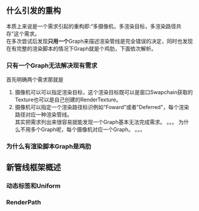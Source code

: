 ## 什么引发的重构
  本质上来说是一个需求引起的重构即:“多摄像机，多渲染目标，多渲染路径共存”这个需求。  
  在多次尝试后发现<b>只用一个</b>Graph来描述渲染管线是完全错误的决定，同时也发现在有完整的渲染脚本的情况下Graph就是个鸡肋，下面依次解析。
### 只有一个Graph无法解决现有需求
  首先明确两个需求那就是  
  1. 摄像机可以可以指定渲染目标，这个渲染目标既可以是窗口Swapchain获取的Texture也可以是自己创建的RenderTexture。
  2. 摄像机可以指定一个渲染路径标识例如“Foward”或者"Deferred"，每个渲染路径对应一种渲染管线。    
其实把需求列出来很容易就能发现一个Graph基本无法完成需求。
。。。
为什么不用多个Graph呢，每个摄像机对应一个Graph。
。。。

### 为什么有渲染脚本Graph是鸡肋

## 新管线框架概述
### 动态标签和Uniform
### RenderPath

